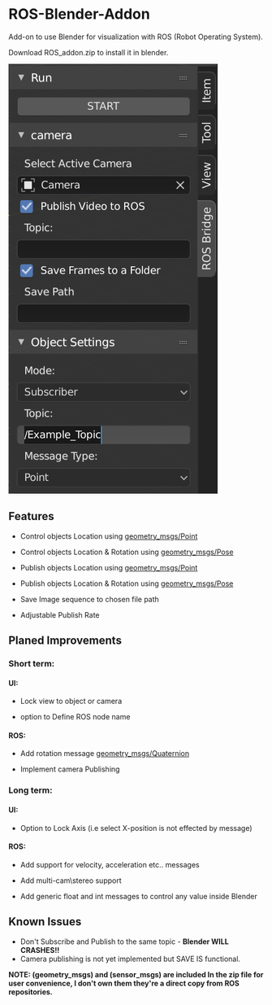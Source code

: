 # ROS-Blender-Addon
Add-on to use Blender for visualization with ROS (Robot Operating System).

Download ROS_addon.zip to install it in blender.

![Screenshot](https://github.com/ahmad-aljabali/ROS-Blender-Addon/blob/master/ROS_addon%20screenshot.png)


## Features
- Control objects Location using [geometry_msgs/Point](https://docs.ros.org/api/geometry_msgs/html/msg/Point.html)

- Control objects Location & Rotation using [geometry_msgs/Pose](https://docs.ros.org/api/geometry_msgs/html/msg/Pose.html)

- Publish objects Location using [geometry_msgs/Point](https://docs.ros.org/api/geometry_msgs/html/msg/Point.html)

- Publish objects Location & Rotation using [geometry_msgs/Pose](https://docs.ros.org/api/geometry_msgs/html/msg/Pose.html)

- Save Image sequence to chosen file path

- Adjustable Publish Rate


## Planed Improvements
### Short term:
#### UI:
- Lock view to object or camera

- option to Define ROS node name
#### ROS:
- Add rotation message [geometry_msgs/Quaternion](https://docs.ros.org/api/geometry_msgs/html/msg/Quaternion.html)

- Implement camera Publishing
### Long term:
#### UI:
- Option to Lock Axis (i.e select X-position is not effected by message)
#### ROS:
- Add support for velocity, acceleration etc.. messages

- Add multi-cam\stereo support

- Add generic float and int messages to control any value inside Blender 



## Known Issues
- Don't Subscribe and Publish to the same topic - **Blender WILL CRASHES!!**
- Camera publishing is not yet implemented but SAVE IS functional.


**NOTE: (geometry_msgs) and (sensor_msgs) are included In the zip file for user convenience, I don't own them they're a direct copy from ROS repositories.**
